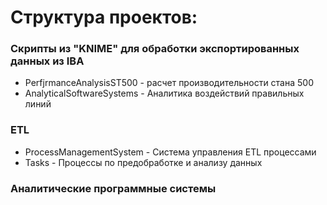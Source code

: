 <h1>Структура проектов:</h1>
<h3>Скрипты из "KNIME" для обработки экспортированных данных из IBA</h3>
<ul>
    <li>PerfjrmanceAnalysisST500 - расчет производительности стана 500</li>
    <li>AnalyticalSoftwareSystems - Аналитика воздействий правильных линий</li>
</ul>
<h3>ETL</h3>
<ul>
    <li>ProcessManagementSystem - Система управления ETL процессами</li>
    <li>Tasks - Процессы по предобработке и анализу данных</li>
</ul>
<h3>Аналитические программные системы</h3>